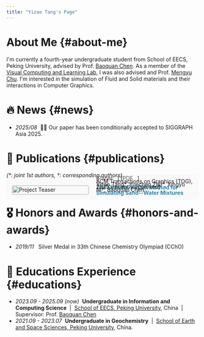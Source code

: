 ```yaml
---
title: "Yizao Tang's Page"
---
```


# About Me {#about-me}

I'm currently a fourth-year undergraduate student from School of EECS, Peking University, advised by Prof. [Baoquan Chen](https://cfcs.pku.edu.cn/baoquan/).  As a member of the [Visual Computing and Learning Lab](https://vcl.pku.edu.cn/), I was also advised and Prof. [Mengyu Chu](https://rachelcmy.github.io/). I'm interested in the simulation of Fluid and Solid materials and their interactions in Computer Graphics.


# 🔥 News {#news}
- *2025/08* &nbsp;🎉🎉 Our paper has been conditionally accepted to SIGGRAPH Asia 2025.

# 📝 Publications {#publications}
*(\*: joint 1st authors, †: corresponding authors)*

<div class="publication"> 
    <div class="teaser"> 
        <img src="./img/representative.jpg" alt="Project Teaser"> 
    </div> 
    <div class="details"> 
        <p class="title"> <strong>The Granule-In-Cell Method for Simulating Sand--Water Mixtures</strong> </p> 
        <p class="authors"> Yizao Tang*, Yuechen Zhu*, Xingyu Ni†, Baoquan Chen </p> 
        <p class="venue"> ACM Transactions on Graphics (TOG), 2025 (recently approved) </p> 
        <p class="links"> 
            [<a href="https://arxiv.org/abs/2504.00745" target="_blank">Paper</a>] 
            [<a href="./pdf/_SIGA_25_Revsion__Sand_Water_Coupling.pdf" target="_blank">PDF</a>]
        </p> 
        </div> 
</div>
<style> 
    .publication { display: flex; margin-bottom: -25px; margin-top: -25px; padding: 1em; background: #f9f9f9; border-radius: 8px; } 
    .teaser { flex: 0 0 200px; margin-right: 1.5em; margin-top: 15px;} 
    .teaser img { width: 100%; border: 1px solid #ddd; border-radius: 4px; } 
    .details { flex: 1; line-height: 1;} 
    .title { font-size: 1em; margin-bottom: -50px; color: #2E86AB;}
    .authors { font-size: 1em; margin-bottom: -50px;}, 
    .venue { margin-bottom: -50px; color: #555; } 
    .links { margin-top: -50px; } 
    .links a {font-size: 1em; margin-right: 0.8em; text-decoration: none; color: #555; } 
    .links a:hover { text-decoration: underline; } 
</style>

# 🎖 Honors and Awards {#honors-and-awards}
-  *2019/11* &nbsp; Silver Medal in 33th Chinese Chemistry Olympiad (CChO)

# 📖 Educations Experience {#educations}
- *2023.09 - 2025.09 (now)* &nbsp;**Undergraduate in Information and Computing Science** &nbsp;\|&nbsp; [School of EECS, Peking University](https://eecs.pku.edu.cn/), China &nbsp;\|&nbsp; Supervisor: Prof. [Baoquan Chen](https://cfcs.pku.edu.cn/baoquan/)
- *2021.09 - 2023.07*  &nbsp;**Undergraduate in Geochemistry** &nbsp;\|&nbsp; [School of Earth and Space Sciences, Peking University](https://sess.pku.edu.cn/), China.

<!-- # 💬 Invited Talks {#invited-talks}
- *2021.06*, Lorem ipsum dolor sit amet, consectetur adipiscing elit. Vivamus ornare aliquet ipsum, ac tempus justo dapibus sit amet. 
- *2021.03*, Lorem ipsum dolor sit amet, consectetur adipiscing elit. Vivamus ornare aliquet ipsum, ac tempus justo dapibus sit amet.  \| [\[video\]](https://github.com/) -->

<!-- # 💻 Internships {#internships}
- *2019.05 - 2020.02*, [Lorem](https://github.com/), China. -->
